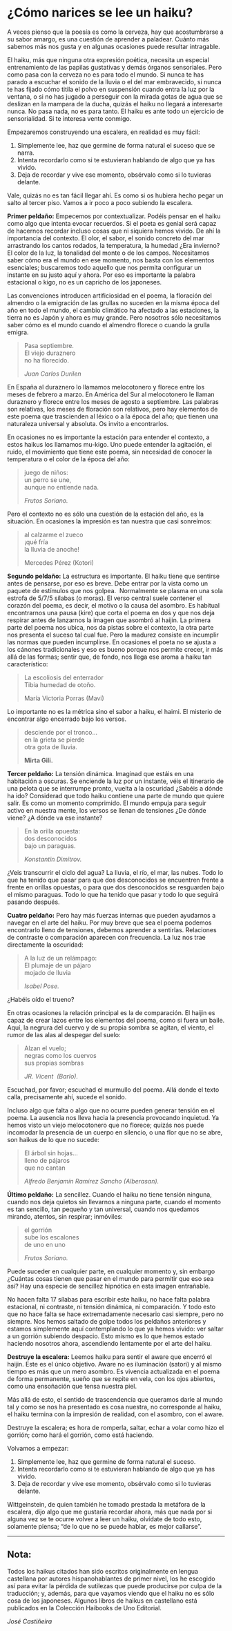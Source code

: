 # ¿Cómo narices se lee un haiku?

A veces pienso que la poesía es como la cerveza, hay que acostumbrarse a su sabor amargo, es una cuestión de aprender a paladear. Cuánto más sabemos más nos gusta y en algunas ocasiones puede resultar intragable. 

El haiku, más que ninguna otra expresión poética, necesita un especial entrenamiento de las papilas gustativas y demás órganos sensoriales. Pero como pasa con la cerveza no es para todo el mundo. Si nunca te has parado a escuchar el sonido de la lluvia o el del mar embravecido, si nunca te has fijado cómo titila el polvo en suspensión cuando entra la luz por la ventana, o si no has jugado a perseguir con la mirada gotas de agua que se deslizan en la mampara de la ducha, quizás el haiku no llegará a interesarte nunca. No pasa nada, no es para tanto. El haiku es ante todo un ejercicio de sensorialidad. Si te interesa vente conmigo.

Empezaremos construyendo una escalera, en realidad es muy fácil:

1. Simplemente lee, haz que germine de forma natural el suceso que se narra.
2. Intenta recordarlo como si te estuvieran hablando de algo que ya has vivido.
3. Deja de recordar y vive ese momento, obsérvalo como si lo tuvieras delante.

Vale, quizás no es tan fácil llegar ahí. Es como si os hubiera hecho pegar un salto al tercer piso. Vamos a ir poco a poco subiendo la escalera.

**Primer peldaño:** Empecemos por contextualizar. Podéis pensar en el haiku como algo que intenta evocar recuerdos. Si el poeta es genial será capaz de hacernos recordar incluso cosas que ni siquiera hemos vivido. De ahí la importancia del contexto. El olor, el sabor, el sonido concreto del mar arrastrando los cantos rodados, la temperatura, la humedad ¿Era invierno? El color de la luz, la tonalidad del monte o de los campos. Necesitamos saber cómo era el mundo en ese momento, nos basta con los elementos esenciales; buscaremos todo aquello que nos permita configurar un instante en su justo aquí y ahora. Por eso es importante la palabra estacional o kigo, no es un capricho de los japoneses. 

Las convenciones introducen artificiosidad en el poema, la floración del almendro o la emigración de las grullas no suceden en la misma época del año en todo el mundo, el cambio climático ha afectado a las estaciones, la tierra no es Japón y ahora es muy grande. Pero nosotros sólo necesitamos saber cómo es el mundo cuando el almendro florece o cuando la grulla emigra.

>Pasa septiembre.  
El viejo duraznero  
no ha florecido.
>
> *Juan Carlos Durilen*

En España al duraznero lo llamamos melocotonero y florece entre los meses de febrero a marzo. En América del Sur al melocotonero le llaman duraznero y florece entre los meses de agosto a septiembre. Las palabras son relativas, los meses de floración son relativos, pero hay elementos de este poema que trascienden al léxico o a la época del año; que tienen una naturaleza universal y absoluta. Os invito a encontrarlos.

En ocasiones no es importante la estación para entender el contexto, a estos haikus los llamamos mu-kigo. Uno puede entender la agitación, el ruido, el movimiento que tiene este poema, sin necesidad de conocer la temperatura o el color de la época del año:

> juego de niños:  
un perro se une,  
aunque no entiende nada. 
> 
> *Frutos Soriano.*

Pero el contexto no es sólo una cuestión de la estación del año, es la situación. En ocasiones la impresión es tan nuestra que casi sonreímos:

>al calzarme el zueco  
¡qué fría  
la lluvia de anoche!  
>
>Mercedes Pérez (Kotori)

**Segundo peldaño:** La estructura es importante. El haiku tiene que sentirse antes de pensarse, por eso es breve. Debe entrar por la vista como un paquete de estímulos que nos golpea.  Normalmente se plasma en una sola estrofa de 5/7/5 sílabas (o moras). El verso central suele contener el corazón del poema, es decir, el motivo o la causa del asombro. Es habitual encontrarnos una pausa (kire) que corta el poema en dos y que nos deja respirar antes de lanzarnos la imagen que asombró al haijin. La primera parte del poema nos ubica, nos da pistas sobre el contexto, la otra parte nos presenta el suceso tal cual fue. Pero la madurez consiste en incumplir las normas que pueden incumplirse. En ocasiones el poeta no se ajusta a los cánones tradicionales y eso es bueno porque nos permite crecer, ir más allá de las formas; sentir que, de fondo, nos llega ese aroma a haiku tan característico:

> La escoliosis del enterrador  
Tibia humedad de otoño.
>
> María Victoria Porras (Mavi)

Lo importante no es la métrica sino el sabor a haiku, el haimi. El misterio de encontrar algo encerrado bajo los versos. 

> desciende por el tronco...  
en la grieta se pierde  
otra gota de lluvia. 
>
> **Mirta Gili.** 

**Tercer peldaño:** La tensión dinámica. Imaginad que estáis en una habitación a oscuras. Se enciende la luz por un instante, véis el itinerario de una pelota que se interrumpe pronto, vuelta a la oscuridad ¿Sabéis a dónde ha ido? Considerad que todo haiku contiene una parte de mundo que quiere salir. Es como un momento comprimido. El mundo empuja para seguir activo en nuestra mente, los versos se llenan de tensiones ¿De dónde viene? ¿A dónde va ese instante? 

>En la orilla opuesta:  
dos desconocidos  
bajo un paraguas.
>
> *Konstantin Dimitrov.*

¿Veis transcurrir el ciclo del agua? La lluvia, el río, el mar, las nubes. Todo lo que ha tenido que pasar para que dos desconocidos se encuentren frente a frente en orillas opuestas, o para que dos desconocidos se resguarden bajo el mismo paraguas. Todo lo que ha tenido que pasar y todo lo que seguirá pasando después.

**Cuatro peldaño:** Pero hay más fuerzas internas que pueden ayudarnos a navegar en el arte del haiku. Por muy breve que sea el poema podemos encontrarlo lleno de tensiones, debemos aprender a sentirlas. Relaciones de contraste o comparación aparecen con frecuencia. La luz nos trae directamente la oscuridad: 

> A la luz de un relámpago:  
El plumaje de un pájaro  
mojado de lluvia
>
> *Isabel Pose.*

¿Habéis oído el trueno?

En otras ocasiones la relación principal es la de comparación. El haijin es capaz de crear lazos entre los elementos del poema, como si fuera un baile. Aquí, la negrura del cuervo y de su propia sombra se agitan, el viento, el rumor de las alas al despegar del suelo:

> Alzan el vuelo;  
negras como los cuervos  
sus propias sombras 
>
> *JR. Vicent  (Barlo).*


Escuchad, por favor; escuchad el murmullo del poema. Allá donde el texto calla, precisamente ahí, sucede el sonido.


Incluso algo que falta o algo que no ocurre pueden generar tensión en el poema. La ausencia nos lleva hacia la presencia provocando inquietud. Ya hemos visto un viejo melocotonero que no florece; quizás nos puede incomodar la presencia de un cuerpo en silencio, o una flor que no se abre, son haikus de lo que no sucede:

> El árbol sin hojas...  
lleno de pájaros  
que no cantan 
> 
> *Alfredo Benjamín Ramírez Sancho (Alberasan).*

**Último peldaño:** La sencillez. Cuando el haiku no tiene tensión ninguna, cuando nos deja quietos sin llevarnos a ninguna parte, cuando el momento es tan sencillo, tan pequeño y tan universal, cuando nos quedamos mirando, atentos, sin respirar; inmóviles:

> el gorrión  
sube los escalones  
de uno en uno
>
> *Frutos Soriano.*

Puede suceder en cualquier parte, en cualquier momento y, sin embargo ¿Cuántas cosas tienen que pasar en el mundo para permitir que eso sea así? Hay una especie de sencillez hipnótica en esta imagen entrañable.

No hacen falta 17 sílabas para escribir este haiku, no hace falta palabra estacional, ni contraste, ni tensión dinámica, ni comparación. Y todo esto que no hace falta se hace extremadamente necesario casi siempre, pero no siempre. Nos hemos saltado de golpe todos los peldaños anteriores y estamos simplemente aquí contemplando lo que ya hemos vivido: ver saltar a un gorrión subiendo despacio. Esto mismo es lo que hemos estado haciendo nosotros ahora, ascendiendo lentamente por el arte del haiku.

**Destruye la escalera:** Leemos haiku para sentir el aware que encerró el haijin. Este es el único objetivo. Aware no es iluminación (satori) y al mismo tiempo es más que un mero asombro. Es vivencia actualizada en el poema de forma permanente, sueño que se repite en vela, con los ojos abiertos, como una ensoñación que tensa nuestra piel. 

Más allá de esto, el sentido de trascendencia que queramos darle al mundo tal y como se nos ha presentado es cosa nuestra, no corresponde al haiku, el haiku termina con la impresión de realidad, con el asombro, con el aware.

Destruye la escalera; es hora de romperla, saltar, echar a volar como hizo el gorrión; como hará el gorrión, como está haciendo.

Volvamos a empezar:

1. Simplemente lee, haz que germine de forma natural el suceso.
2. Intenta recordarlo como si te estuvieran hablando de algo que ya has vivido.
3. Deja de recordar y vive ese momento, obsérvalo como si lo tuvieras delante.

Wittgeinstein, de quien también he tomado prestada la metáfora de la escalera, dijo algo que me gustaría recordar ahora, más que nada por si alguna vez se te ocurre volver a leer un haiku, olvídate de todo esto, solamente piensa; “de lo que no se puede hablar, es mejor callarse”.

----
## Nota: 

Todos los haikus citados han sido escritos originalmente en lengua castellana por autores hispanohablantes de primer nivel, los he escogido así para evitar la pérdida de sutilezas que puede producirse por culpa de la traducción; y, además, para que vayamos viendo que el haiku no es sólo cosa de los japoneses. Algunos libros de haikus en castellano está publicados en la Colección Haibooks de Uno Editorial.



*José Castiñeira*
